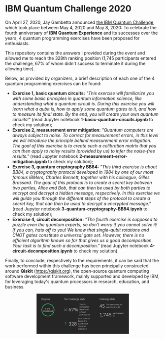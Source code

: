 # IBM Quantum Challenge 2020

On April 27, 2020, Jay Gambetta announced [the IBM Quantum Challenge](https://www.ibm.com/blogs/research/2020/04/ibm-quantum-challenge/), which took place between May 4, 2020 and May 8, 2020: To celebrate the fourth anniversary of **IBM Quantum Experience** and its successes over the years, 4 quantum programming exercises have been proposed for enthusiasts.

This repository contains the answers I provided during the event and allowed me to reach the 328th ranking position (1,745 participants entered the challenge, 67% of whom didn't success to terminate it during the allowing time).

Below, as provided by organizers, a brief description of each one of the 4 quantum programming exercises can be found:
* **Exercise 1, basic quantum circuits:** *"This exercise will familiarize you with some basic principles in quantum information science, like understanding what a quantum circuit  is. During this exercise you will learn what a qubit is, how to apply some quantum gates to it, and how to measure its final state. By the end, you will create your own quantum circuits!"* (read Jupyter notebook **1-basic-quantum-circuits.ipynb** to check my solution);
* **Exercise 2, measurement error mitigation:** *"Quantum computers are always subject to noise. To correct for measurement errors, in this level we will introduce the principle behind measurement error mitigation. The goal of this exercise is to create such a calibration matrix that you can then apply to noisy results (provided by us) to infer the noise-free results."* (read Jupyter notebook **2-measurement-error-mitigation.ipynb** to check my solution);
* **Exercise 3, quantum cryptography BB84:** *"This third exercise is about BB84, a cryptography protocol developed in 1984 by one of our most famous IBMers, Charles Bennett, together with his colleague, Gilles Brassard. The goal of this protocol is to create a secret key between two parties, Alice and Bob, that can then be used by both parties to encrypt and decrypt a hidden message, respectively. In this exercise we will guide you through the different steps of the protocol to create a secret key, that can then be used to decrypt a encrypted message."* (read Jupyter notebook **3-quantum-cryptography-BB84.ipynb** to check my solution);
* **Exercise 4, circuit decomposition:** *"The fourth exercise is supposed to puzzle even the quantum experts, so don’t worry if you cannot solve it! If you can, hats off to you! We know that single-qubit rotations and CNOT gates constitute a universal gate set. However, there is no efficient algorithm known so far that gives us a good decomposition. Your task is to find such a decomposition."* (read Jupyter notebook **4-circuit-decomposition.ipynb** to check my solution).

Finally, to conclude, respectively to the requirements, it can be said that the work performed within this challenge has been principally constructed around **Qiskit** (https://qiskit.org), the open-source quantum computing software development framework, mainly supported and developed by IBM, for leveraging today's quantum processors in research, education, and business.

<p align="center">
  <img src="images/final_ranking.png" width="300" />
</p>
